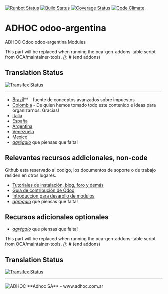 [![Runbot Status](http://runbot.adhoc.com.ar/runbot/badge/flat/6/9.0.svg)](http://runbot.adhoc.com.ar/runbot/repo/github-com-ingadhoc-odoo-argentina-6)
[![Build Status](https://travis-ci.org/ingadhoc/odoo-argentina.svg?branch=9.0)](https://travis-ci.org/ingadhoc/odoo-argentina)
[![Coverage Status](https://coveralls.io/repos/ingadhoc/odoo-argentina/badge.png?branch=9.0)](https://coveralls.io/r/ingadhoc/odoo-argentina?branch=9.0)
[![Code Climate](https://codeclimate.com/github/ingadhoc/odoo-argentina/badges/gpa.svg)](https://codeclimate.com/github/ingadhoc/odoo-argentina)

# ADHOC odoo-argentina

ADHOC Odoo odoo-argentina Modules

[//]: # (addons)
This part will be replaced when running the oca-gen-addons-table script from OCA/maintainer-tools.
[//]: # (end addons)

Translation Status
------------------
[![Transifex Status](https://www.transifex.com/projects/p/ingadhoc-odoo-argentina-8-0/chart/image_png)](https://www.transifex.com/projects/p/ingadhoc-odoo-argentina-8-0)

----

- [Brazil](https://github.com/openerpbrasil/l10n_br_core)** - fuente de conceptos avanzados sobre impuestos
- [Colombia](https://github.com/odoo-colombia/odoo-colombia) - De quien hemos tomado todo este contenido e ideas para organizarnos. Gracias!
- [Italia](http://bazaar.launchpad.net/~openobject-italia-core-devs/openobject-italia/italian-addons-7.0/files)
- [España](http://bazaar.launchpad.net/~openerp-spain-team/openerp-spain/7.0/files)
- [Argentina](http://bazaar.launchpad.net/~openerp-l10n-ar-localization/openerp-l10n-ar-localization/trunk/files)
- [Venezuela](https://github.com/odoo-venezuela/odoo-venezuela)
- [Mexico](http://bazaar.launchpad.net/~openerp-mexico-maintainer/openerp-mexico-localization/trunk/files)
- *[agrégalo](https://github.com/ingadhoc/odoo-argentina/edit/master/README.md)* que piensas que falta!


## Relevantes recursos addicionales, non-code
Github esta reservado al codigo, los documentos de soporte o de trabajo residen en otros lugares.

- [Tutoriales de instalación, blog, foro y demás](http://www.odooargentina.com/)
- [Guía de contribución de Odoo](https://github.com/odoo/odoo/wiki/Contributing/)
- [Introduccion para desarollo de modulos](http://www.youtube.com/watch?v=0GUxV85DDm4&feature=share&t=5h47m38s)
- *[agrégalo](https://github.com/ingadhoc/odoo-argentina/edit/master/README.md)* que piensas que falta!

## Recursos adicionales optionales
- *[agrégalo](https://github.com/odoo-colombia/odoo-colombia/edit/master/README.md)* que piensas que falta!

[//]: # (addons)
This part will be replaced when running the oca-gen-addons-table script from OCA/maintainer-tools.
[//]: # (end addons)

Translation Status
------------------
[![Transifex Status](https://www.transifex.com/projects/p/ingadhoc-odoo-argentina-9-0/chart/image_png)](https://www.transifex.com/projects/p/ingadhoc-odoo-argentina-9-0)

----

<img alt="ADHOC" src="http://fotos.subefotos.com/83fed853c1e15a8023b86b2b22d6145bo.png" />
**Adhoc SA** - www.adhoc.com.ar
